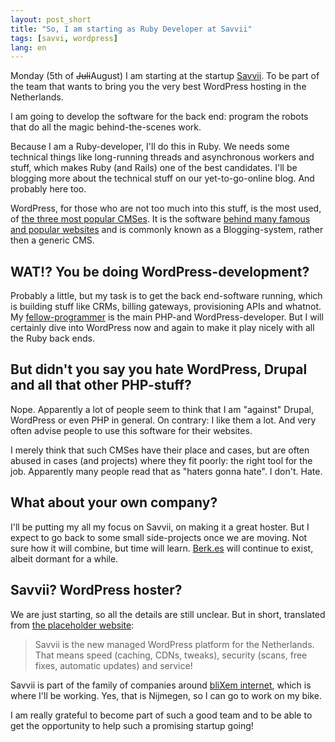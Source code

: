 ```yaml
---
layout: post_short
title: "So, I am starting as Ruby Developer at Savvii"
tags: [savvi, wordpress]
lang: en
---
```


Monday (5th of <del>Juli</del>August) I am starting at the startup [Savvii](http://savvii.nl). To
be part of the team that wants to bring you the very best WordPress
hosting in the Netherlands.

I am going to develop the software for the back end: program the robots that
do all the magic behind-the-scenes work.

Because I am a Ruby-developer, I'll do this in Ruby. We
needs some technical things like long-running threads and asynchronous
workers and stuff, which makes Ruby (and Rails) one of the best
candidates. I'll be blogging more about the technical stuff on our yet-to-go-online blog. And probably here too.

WordPress, for those who are not too much into this stuff, is the most used, of [the
three most popular CMSes](http://trends.builtwith.com/cms). It is the
software [behind many famous and popular
websites](http://en.wordpress.com/notable-users/) and is commonly known
as a Blogging-system, rather then a generic CMS.

## WAT!? You be doing WordPress-development?

Probably a little, but my task is
to get the back end-software running, which is building stuff like CRMs, billing gateways, provisioning APIs and whatnot.
My [fellow-programmer](https://twitter.com/fuegas) is the main PHP-and WordPress-developer. But I will certainly dive into WordPress now
and again to make it play nicely with all the Ruby back ends.

## But didn't you say you hate WordPress, Drupal and all that other PHP-stuff?

Nope. Apparently a lot of people seem to think that I am "against"
Drupal, WordPress or even PHP in general. On contrary: I like them a
lot. And very often advise people to use this software for their
websites.

I merely think that such CMSes have their place and cases, but are often abused
in cases (and projects) where they fit poorly: the right tool for the
job. Apparently many people read that as "haters gonna hate". I don't.
Hate.

## What about your own company?

I'll be putting my all my focus on Savvii, on making it
a great hoster. But I expect to go back to some small side-projects once we are
moving. Not sure how it will combine, but time will learn.
[Berk.es](http://berk.es/about.html) will continue to exist, albeit
dormant for a while.

## Savvii? WordPress hoster?

We are just starting, so all the details are still unclear.
But in short, translated from [the placeholder
website](http://savvii.nl):

> Savvii is the new managed WordPress platform for the Netherlands.
> That means speed (caching, CDNs, tweaks), security (scans, free fixes,
> automatic updates) and service!

Savvii is part of the family of companies around [bliXem
internet](http://www.blixem.nl), which is where I'll be working. Yes,
that is Nijmegen, so I can go to work on my bike.

I am really grateful to become part of such a good team and to be able
to get the opportunity to help such a promising startup going!
